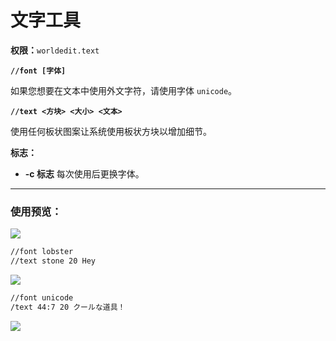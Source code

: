 # **文字工具**

**权限：**`worldedit.text`

**`//font [字体]`**

如果您想要在文本中使用外文字符，请使用字体 `unicode`。

**`//text <方块> <大小> <文本>`**

使用任何板状图案让系统使用板状方块以增加细节。

**标志：**

* **-c 标志** 每次使用后更换字体。

***

### **使用预览：**

![](images/fonts.png)

```sh
//font lobster
//text stone 20 Hey
```

![](images/hey.png)

```sh
//font unicode
/text 44:7 20 クールな道具！
```

![](images/クールな道具.png)